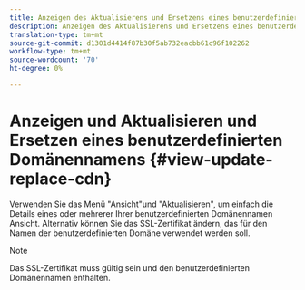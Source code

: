 ```yaml
---
title: Anzeigen des Aktualisierens und Ersetzens eines benutzerdefinierten Domänennamens
description: Anzeigen des Aktualisierens und Ersetzens eines benutzerdefinierten Domänennamens
translation-type: tm+mt
source-git-commit: d1301d4414f87b30f5ab732eacbb61c96f102262
workflow-type: tm+mt
source-wordcount: '70'
ht-degree: 0%

---
```



# Anzeigen und Aktualisieren und Ersetzen eines benutzerdefinierten Domänennamens {#view-update-replace-cdn}

Verwenden Sie das Menü &quot;Ansicht&quot;und &quot;Aktualisieren&quot;, um einfach die Details eines oder mehrerer Ihrer benutzerdefinierten Domänennamen Ansicht.
Alternativ können Sie das SSL-Zertifikat ändern, das für den Namen der benutzerdefinierten Domäne verwendet werden soll.

>[!NOTE]
>Das SSL-Zertifikat muss gültig sein und den benutzerdefinierten Domänennamen enthalten.



